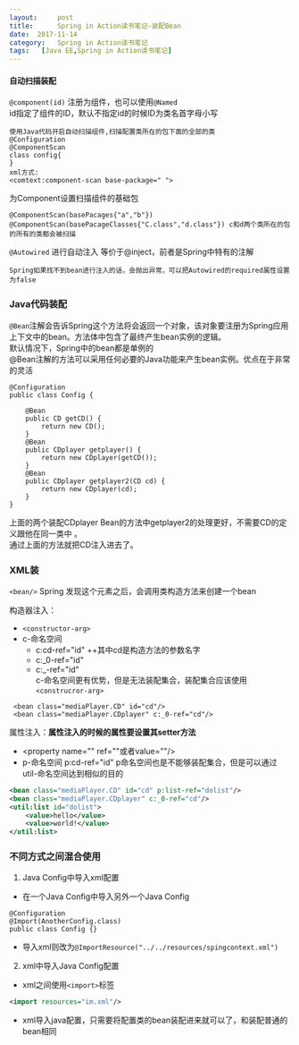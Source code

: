 ```yaml
---
layout:     post
title:      Spring in Action读书笔记-装配Bean
date:  2017-11-14
category:   Spring in Action读书笔记
tags:   [Java EE,Spring in Action读书笔记]
---
```

#### 自动扫描装配
`@component(id)`  注册为组件，也可以使用`@Named`  
id指定了组件的ID，默认不指定id的时候ID为类名首字母小写

```
使用Java代码开启自动扫描组件,扫描配置类所在的包下面的全部的类
@Configuration
@ComponentScan
class config{
}
xml方式:
<comtext:component-scan base-package=" ">
```
为Component设置扫描组件的基础包  
```
@ComponentScan(basePacages{"a","b"})
@ComponentScan(basePacageClasses{"C.class","d.class"}) c和d两个类所在的包的所有的类都会被扫描
```
` @Autowired ` 进行自动注入   等价于@inject，前者是Spring中特有的注解
```
Spring如果找不到bean进行注入的话，会抛出异常，可以把Autowired的required属性设置为false
```
### Java代码装配
`@Bean`注解会告诉Spring这个方法将会返回一个对象，该对象要注册为Spring应用上下文中的bean。方法体中包含了最终产生bean实例的逻辑。  
默认情况下，Spring中的bean都是单例的  
@Bean注解的方法可以采用任何必要的Java功能来产生bean实例。优点在于非常的灵活
```
@Configuration
public class Config {

    @Bean
    public CD getCD() {
        return new CD();
    }
    @Bean
    public CDplayer getplayer() {
        return new CDplayer(getCD());
    }
    @Bean
    public CDplayer getplayer2(CD cd) {
        return new CDplayer(cd);
    }
}
```
上面的两个装配CDplayer Bean的方法中getplayer2的处理更好，不需要CD的定义跟他在同一类中 。  
通过上面的方法就把CD注入进去了。

### XML装
`<bean/>` Spring 发现这个元素之后，会调用类构造方法来创建一个bean  
  
  构造器注入：
  - `<constructor-arg>`  
  - c-命名空间  
     - c:cd-ref="id"  ++其中cd是构造方法的参数名字
     - c:_0-ref="id"
      - c:_-ref="id"  
 c-命名空间更有优势，但是无法装配集合，装配集合应该使用`<construcror-arg>`
```
 <bean class="mediaPlayer.CD" id="cd"/>
 <bean class="mediaPlayer.CDplayer" c:_0-ref="cd"/>
 ```
属性注入：**属性注入的时候的属性要设置其setter方法**
- <property name="" ref=""或者value=""/>
- p-命名空间   p:cd-ref="id"
p命名空间也是不能够装配集合，但是可以通过util-命名空间达到相似的目的
```xml
<bean class="mediaPlayer.CD" id="cd" p:list-ref="dolist"/>
<bean class="mediaPlayer.CDplayer" c:_0-ref="cd"/>
<util:list id="dolist">
    <value>hello</value>
    <value>world!</value>
</util:list>
```
### 不同方式之间混合使用
1. Java Config中导入xml配置
- 在一个Java Config中导入另外一个Java Config  
```
@Configuration
@Import(AnotherConfig.class)
public class Config {}
```
- 导入xml则改为`@ImportResource("../../resources/spingcontext.xml")`
2. xml中导入Java Config配置
- xml之间使用`<import>`标签
```xml
<import resources="im.xml"/>
```
- xml导入java配置，只需要将配置类的bean装配进来就可以了，和装配普通的bean相同


























